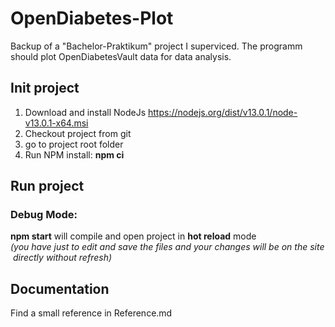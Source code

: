 # OpenDiabetes-Plot
Backup of a "Bachelor-Praktikum" project I superviced. The programm should plot OpenDiabetesVault data for data analysis.

## Init project
1. Download and install NodeJs https://nodejs.org/dist/v13.0.1/node-v13.0.1-x64.msi
2. Checkout project from git
3. go to project root folder
4. Run NPM install: __npm ci__

## Run project
### Debug Mode: 
__npm start__ will compile and open project in __hot reload__ mode 
_(you have just to edit and save the files and your changes will be on the site directly without refresh)_

## Documentation
Find a small reference in Reference.md